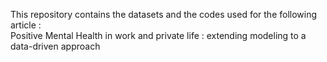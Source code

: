 This repository contains the datasets and the codes used for the following article : <br>
Positive Mental Health in work and private life : extending modeling to a data-driven approach
